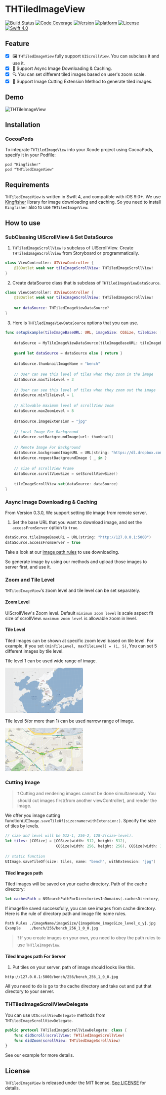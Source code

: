 #  THTiledImageView

[![Build Status](https://travis-ci.org/TileImageTeamiOS/THTiledImageView.svg?branch=master)](https://travis-ci.org/TileImageTeamiOS/THTiledImageView)
[![Code Coverage](https://codecov.io/gh/TileImageTeamiOS/THTiledImageView/branch/master/graphs/badge.svg)](https://github.com/TileImageTeamiOS/THTiledImageView)
[![Version](https://cocoapod-badges.herokuapp.com/v/THTiledImageView/badge.png)](https://github.com/TileImageTeamiOS/THTiledImageView)
[![platform](https://cocoapod-badges.herokuapp.com/p/THTiledImageView/badge.png)](https://github.com/TileImageTeamiOS/THTiledImageView)
[![License](https://cocoapod-badges.herokuapp.com/l/THTiledImageView/badge.png)](https://github.com/TileImageTeamiOS/THTiledImageView)
[![Swift 4.0](https://img.shields.io/badge/Swift-4.0-%23FB613C.svg)](https://developer.apple.com/swift/)


## Feature

- [x] 🖼 `THTiledImageView` fully support `UIScrollView`. You can subclass it and use it.
- [x] 📡 Support Async Image Downloading & Caching.
- [x] 🔍 You can set different tiled images based on user's zoom scale.
- [x] 🔪 Support Image Cutting Extension Method to generate tiled images.

## Demo

![THTileImageView](images/THTileImageView.gif)

## Installation

### CocoaPods

To integrate `THTiledImageView` into your Xcode project using CocoaPods, specify it in your Podfile:

```
pod "Kingfisher"
pod "THTiledImageView"
```

## Requirements

`THTiledImageView` is written in Swift 4, and compatible with iOS 9.0+. We use [Kingfisher](https://github.com/onevcat/Kingfisher) library for image downloading and caching. So you need to install `Kingfisher` also to use `THTiledImageView`.

## How to use

### SubClassing UIScrollView & Set DataSource

1. `THTiledImageScrollView` is subclass of UIScrollVIew. Create `THTiledImageScrollView` from Storyboard or programmatically.

```Swift
class ViewController: UIViewController {
    @IBOutlet weak var tileImageScrollView: THTiledImageScrollView!
}
```

2. Create dataSource class that is subclass of `THTiledImageViewDataSource`.

```Swift
class ViewController: UIViewController {
    @IBOutlet weak var tileImageScrollView: THTiledImageScrollView!

    var dataSource: THTiledImageViewDataSource?
}
```

3. Here is `THTiledImageViewDataSource` options that you can use.

```Swift
func setupExample(tileImageBaseURL: URL, imageSize: CGSize, tileSize: [CGSize], thumbnail: URL) {

    dataSource = MyTileImageViewDataSource(tileImageBaseURL: tileImageBaseURL, imageSize: imageSize, tileSize: tileSize)

    guard let dataSource = dataSource else { return }

    dataSource.thumbnailImageName = "bench"

    // User can see this level of tiles when they zoom in the image
    dataSource.maxTileLevel = 3

    // User can see this level of tiles when they zoom out the image
    dataSource.minTileLevel = 1

    // Allowable maximum level of scrollView zoom
    dataSource.maxZoomLevel = 8

    dataSource.imageExtension = "jpg"

    // Local Image For Background
    dataSource.setBackgroundImage(url: thumbnail)

    // Remote Image For Background
    dataSource.backgroundImageURL = URL(string: "https://dl.dropbox.com/s/g1oomszqsnc5eue/smallBench.jpg")!
    dataSource.requestBackgroundImage { _ in }

    // size of scrollView Frame
    dataSource.scrollViewSize = setScrollViewSize()

    tileImageScrollView.set(dataSource: dataSource)
}
```

### Async Image Downloading & Caching

From Version 0.3.0, We support setting tile image from remote server.

1. Set the base URL that you want to download image, and set the `accessFromServer` option to `true`.

```Swift
dataSource.tileImageBaseURL = URL(string: "http://127.0.0.1:5000")
dataSource.accessFromServer = true
```

Take a look at our [image path rules](https://github.com/TileImageTeamiOS/THTiledImageView/tree/update-readme#tiled-images-path) to use downloading.

So generate image by using our methods and upload those images to server first, and use it.

### Zoom and Tile Level

`THTiledImageView`'s zoom level and tile level can be set separately.

#### Zoom Level

UIScrollView's Zoom level. Default `minimum zoom level` is scale aspect fit size of scrollView. `maximum zoom level` is allowable zoom in level.

#### Tile Level

Tiled images can be shown at specific zoom level based on tile level. For example, if you set `(minTileLevel, maxTileLevel) = (1, 5)`, You can set 5 different images by tile level.

Tile level 1 can be used wide range of image.

<img src="images/example_level_1.png" style="max-width: 50%">

Tile level 5(or more than 1) can be used narrow range of image.

<img src="images/example_level_5.png" style="max-width: 50%">


### Cutting Image

> ❗️ Cutting and rendering images cannot be done simultaneously. You should cut images first(from another viewController), and render the image.

We offer you image cutting function(`UIImage.saveTileOf(size:name:withExtension:)`. Specify the size of tiles by levels.

```Swift
// size and level will be 512-1, 256-2, 128-3(size-level).
let tiles: [CGSize] = [CGSize(width: 512, height: 512),
                       CGSize(width: 256, height: 256), CGSize(width: 128, height: 128)]

// static function
UIImage.saveTileOf(size: tiles, name: "bench", withExtension: "jpg")
```

#### Tiled Images path

Tiled images will be saved on your cache directory. Path of the cache directory:

```Swift
let cachesPath = NSSearchPathForDirectoriesInDomains(.cachesDirectory, .userDomainMask, true)[0] as String
```

If imagefile saved successfully, you can see images from cache directory. Here is the rule of directory path and image file name rules.

```
Path Rules ./imageName/imageSize/{imageName_imageSize_level_x_y}.jpg
Example    ./bench/256/bench_256_1_0_0.jpg
```

> ❗️ If you create images on your own, you need to obey the path rules to use `THTileImageView`.

#### Tiled Images path For Server

1. Put tiles on your server. path of image should looks like this.

```
http://127.0.0.1:5000/bench/256/bench_256_1_0_0.jpg
```

All you need to do is go to the cache directory and take out and put that directory to your server.

### THTiledImageScrollViewDelegate

You can use `UIScrollViewDelegate` methods from `THTiledImageScrollViewDelegate`.

```Swift
public protocol THTiledImageScrollViewDelegate: class {
    func didScroll(scrollView: THTiledImageScrollView)
    func didZoom(scrollView: THTiledImageScrollView)
}
```

See our example for more details.

## License

`THTiledImageView` is released under the MIT license. [See LICENSE](https://github.com/TileImageTeamiOS/THTiledImageView/blob/master/LICENSE) for details.
